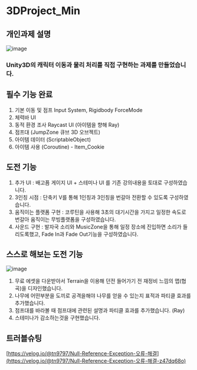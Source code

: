 # 3DProject_Min

## 개인과제 설명
![image](https://github.com/user-attachments/assets/bc61bfad-8ffa-45e4-9e0e-0c88df12364a)



### Unity3D의 캐릭터 이동과 물리 처리를 직접 구현하는 과제를 만들었습니다.

## 필수 기능 완료
1. 기본 이동 및 점프 Input System, Rigidbody ForceMode
2. 체력바 UI 
3. 동적 환경 조사 Raycast UI (아이템을 향해 Ray)
4. 점프대 (JumpZone 큐브 3D 오브젝트)
5. 아이템 데이터 (ScriptableObject)
6. 아이템 사용 (Coroutine) - Item_Cookie

## 도전 기능 
1. 추가 UI : 배고픔 게이지 UI + 스테미나 UI 를 기존 강의내용을 토대로 구성하였습니다.
2. 3인칭 시점 : 단축키 V를 통해 1인칭과 3인칭을 번갈아 전환할 수 있도록 구성하였습니다.
3. 움직이는 플랫폼 구현 : 코루틴을 사용해 3초의 대기시간을 가지고 일정한 속도로 번갈아 움직이는 무빙플랫폼을 구성하였습니다.
4. 사운드 구현 : 발자국 소리와 MusicZone을 통해 일정 장소에 진입하면 소리가 들리도록했고, Fade In과 Fade Out기능을 구성하였습니다.


## 스스로 해보는 도전 기능 
![image](https://github.com/user-attachments/assets/12e51fd7-369e-4c34-91ed-33ffd223d161)
1. 무료 에셋을 다운받아서 Terrain을 이용해 던전 들어가기 전 재정비 느낌의 맵(협곡)을 디자인했습니다.
2. 나무에 어떤부분을 도끼로 공격을해야 나무를 얻을 수 있는지 표적과 파티클 효과를 추가했습니다.
3. 점프대를 바라볼 때 점프대에 관련된 설명과 파티클 효과를 추가했습니다. (Ray)
4. 스테미나가 감소하는것을 구현했습니다.

   



## 트러블슈팅
[https://velog.io/@tn9797/Null-Reference-Exception-오류-해결](https://velog.io/@tn9797/Null-Reference-Exception-오류-해결-z47dq68o)
